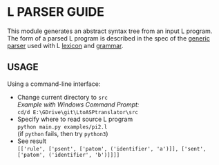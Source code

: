 # L PARSER GUIDE
This module generates an abstract syntax tree from an input L program. The form of a parsed L program is described in the spec of the [generic parser][genparserSpec] used with L [lexicon][Llexicon] and [grammar][Lgrammar].

## USAGE
Using a command-line interface:
- Change current directory to `src`  
  *Example with Windows Command Prompt:*  
  `cd/d E:\GDrive\git\LtoASPtranslator\src`
- Specify where to read source L program  
  `python main.py examples/pi2.l`  
  (if `python` fails, then try `python3`)
- See result  
  `[['rule', ['psent', ['patom', ('identifier', 'a')]], ['sent', ['patom', ('identifier', 'b')]]]]`

[genparserSpec]: https://github.com/iensen/genparser/blob/master/docs/main/astgen.pdf
[Llexicon]: https://github.com/iensen/LtoASPtranslator/blob/master/src/lexicon
[Lgrammar]: https://github.com/iensen/LtoASPtranslator/blob/master/src/grammar
